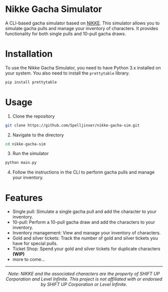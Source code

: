 # Nikke Gacha Simulator

A CLI-based gacha simulator based on [NIKKE](https://nikke-en.com/). This simulator allows you to simulate gacha pulls and manage your inventory of characters. It provides functionality for both single pulls and 10-pull gacha draws.

# Installation
To use the Nikke Gacha Simulator, you need to have Python 3.x installed on your system. You also need to install the `prettytable` library.

```bash
pip install prettytable
```

# Usage
1. Clone the repository
```bash
git clone https://github.com/Spelljinxer/nikke-gacha-sim.git
```

2. Navigate to the directory
```bash
cd nikke-gacha-sim
```

3. Run the simulator
```bash
python main.py
```
4. Follow the instructions in the CLI to perform gacha pulls and manage your inventory.

# Features
- Single pull: Simulate a single gacha pull and add the character to your inventory.
- 10-pull: Perform a 10-pull gacha draw and add the characters to your inventory.
- Inventory management: View and manage your inventory of characters.
- Gold and silver tickets: Track the number of gold and silver tickets you have for special pulls.
- Ticket Shop: Spend your gold and silver tickets for duplicate characters **(WIP)**
- more to come...
--- 
<div align="center">

*Note: NIKKE and the associated characters are the property of SHIFT UP Corporation and Level Infinite. This project is not affiliated with or endorsed by SHIFT UP Corporation or Level Infinite.*
</div>